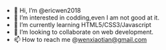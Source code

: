 - 👋 Hi, I’m @ericwen2018
- 👀 I’m interested in codding,even I am not good at it.
- 🌱 I’m currently learning HTML5/CSS3/Javascript
- 💞️ I’m looking to collaborate on web development.
- 📫 How to reach me @wenxiaotian@gmail.com

<!---
ericwen2018/ericwen2018 is a ✨ special ✨ repository because its `README.md` (this file) appears on your GitHub profile.
You can click the Preview link to take a look at your changes.
--->
